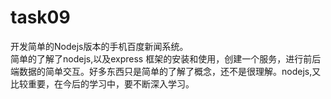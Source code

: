 # task09
开发简单的Nodejs版本的手机百度新闻系统。   
简单的了解了nodejs,以及express 框架的安装和使用，创建一个服务，进行前后端数据的简单交互。好多东西只是简单的了解了概念，还不是很理解。nodejs,又比较重要，在今后的学习中，要不断深入学习。
